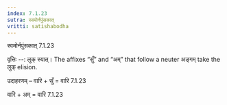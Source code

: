 ```yaml
---
index: 7.1.23
sutra: स्वमोर्नपुंसकात्‌
vritti: satishabodha
---
```



 स्वमोर्नपुंसकात् 7.1.23 


वृत्तिः --: लुक् स्यात्। The affixes “सुँ” and “अम्” that follow a neuter अङ्गम् take the लुक् elision. 


उदाहरणम् – वारि + सुँ = वारि 7.1.23 


वारि + अम् = वारि 7.1.23 


